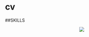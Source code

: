 # cv

##SKILLS
<p align='center'>
  <a hfer='https://skillicons.dev'>
    <img src='https://skillicons.dev/icons?1=git,aws,azure,docker,python,js,react,flutter' />
  </a>
</p>
